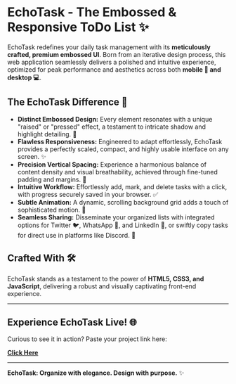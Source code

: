 # EchoTask - The Embossed & Responsive ToDo List ✨

EchoTask redefines your daily task management with its **meticulously crafted, premium embossed UI**. Born from an iterative design process, this web application seamlessly delivers a polished and intuitive experience, optimized for peak performance and aesthetics across both **mobile 📱 and desktop 💻**.

## The EchoTask Difference 🚀

* **Distinct Embossed Design:** Every element resonates with a unique "raised" or "pressed" effect, a testament to intricate shadow and highlight detailing. 🎨
* **Flawless Responsiveness:** Engineered to adapt effortlessly, EchoTask provides a perfectly scaled, compact, and highly usable interface on any screen. ✨
* **Precision Vertical Spacing:** Experience a harmonious balance of content density and visual breathability, achieved through fine-tuned padding and margins. 📐
* **Intuitive Workflow:** Effortlessly add, mark, and delete tasks with a click, with progress securely saved in your browser. ✅
* **Subtle Animation:** A dynamic, scrolling background grid adds a touch of sophisticated motion. 💫
* **Seamless Sharing:** Disseminate your organized lists with integrated options for Twitter 🐦, WhatsApp 💬, and LinkedIn 💼, or swiftly copy tasks for direct use in platforms like Discord. 🔗

## Crafted With 🛠️

EchoTask stands as a testament to the power of **HTML5, CSS3, and JavaScript**, delivering a robust and visually captivating front-end experience.

---

## Experience EchoTask Live! 🌐

Curious to see it in action? Paste your project link here:

[**Click Here**](https://dhruvdesai407.github.io/EchoTask/)

---

**EchoTask: Organize with elegance. Design with purpose.** ✨
